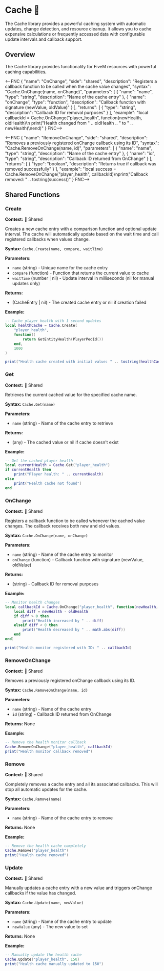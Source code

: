 # Cache 💾

<!--META
nav: true
toc: true
description: The Cache library provides a powerful caching system with automatic updates, change detection, and resource cleanup. It allows you to cache expensive calculations or frequently accessed data with configurable update intervals and callback support.
-->

The Cache library provides a powerful caching system with automatic updates, change detection, and resource cleanup. It allows you to cache expensive calculations or frequently accessed data with configurable update intervals and callback support.

## Overview

The Cache library provides functionality for FiveM resources with powerful caching capabilities.

<--FNC
{
  "name": "OnChange",
  "side": "shared",
  "description": "Registers a callback function to be called when the cache value changes",
  "syntax": "Cache.OnChange(name, onChange)",
  "parameters": [
    { "name": "name", "type": "string", "description": "Name of the cache entry" },
    { "name": "onChange", "type": "function", "description": "Callback function with signature (newValue, oldValue)" }
  ],
  "returns": [
    { "type": "string", "description": "Callback ID for removal purposes" }
  ],
  "example": "local callbackId = Cache.OnChange(\"player_health\", function(newHealth, oldHealth)\n    print(\"Health changed from \" .. oldHealth .. \" to \" .. newHealth)\nend)"
}
FNC-->

<--FNC
{
  "name": "RemoveOnChange",
  "side": "shared", 
  "description": "Removes a previously registered onChange callback using its ID",
  "syntax": "Cache.RemoveOnChange(name, id)",
  "parameters": [
    { "name": "name", "type": "string", "description": "Name of the cache entry" },
    { "name": "id", "type": "string", "description": "Callback ID returned from OnChange" }
  ],
  "returns": [
    { "type": "boolean", "description": "Returns true if callback was removed successfully" }
  ],
  "example": "local success = Cache.RemoveOnChange(\"player_health\", callbackId)\nprint(\"Callback removed: \" .. tostring(success))"
}
FNC-->

## Shared Functions

### Create

<!--TOC: Create-->

**Context:** 🔄 Shared

Creates a new cache entry with a comparison function and optional update interval. The cache will automatically update based on the wait time and call registered callbacks when values change.

**Syntax:** `Cache.Create(name, compare, waitTime)`

**Parameters:**
- `name` (string) - Unique name for the cache entry
- `compare` (function) - Function that returns the current value to cache
- `waitTime` (number | nil) - Update interval in milliseconds (nil for manual updates only)

**Returns:**
- (CacheEntry | nil) - The created cache entry or nil if creation failed

**Example:**
```lua
-- Cache player health with 1 second updates
local healthCache = Cache.Create(
    "player_health",
    function()
        return GetEntityHealth(PlayerPedId())
    end,
    1000
)

print("Health cache created with initial value: " .. tostring(healthCache.Value))
```

### Get

<!--TOC: Get-->

**Context:** 🔄 Shared

Retrieves the current cached value for the specified cache name.

**Syntax:** `Cache.Get(name)`

**Parameters:**
- `name` (string) - Name of the cache entry to retrieve

**Returns:**
- (any) - The cached value or nil if cache doesn't exist

**Example:**
```lua
-- Get the cached player health
local currentHealth = Cache.Get("player_health")
if currentHealth then
    print("Player health: " .. currentHealth)
else
    print("Health cache not found")
end
```

### OnChange

<!--TOC: OnChange-->

**Context:** 🔄 Shared

Registers a callback function to be called whenever the cached value changes. The callback receives both new and old values.

**Syntax:** `Cache.OnChange(name, onChange)`

**Parameters:**
- `name` (string) - Name of the cache entry to monitor
- `onChange` (function) - Callback function with signature (newValue, oldValue)

**Returns:**
- (string) - Callback ID for removal purposes

**Example:**
```lua
-- Monitor health changes
local callbackId = Cache.OnChange("player_health", function(newHealth, oldHealth)
    local diff = newHealth - oldHealth
    if diff > 0 then
        print("Health increased by " .. diff)
    elseif diff < 0 then
        print("Health decreased by " .. math.abs(diff))
    end
end)

print("Health monitor registered with ID: " .. callbackId)
```

### RemoveOnChange

<!--TOC: RemoveOnChange-->

**Context:** 🔄 Shared

Removes a previously registered onChange callback using its ID.

**Syntax:** `Cache.RemoveOnChange(name, id)`

**Parameters:**
- `name` (string) - Name of the cache entry
- `id` (string) - Callback ID returned from OnChange

**Returns:** None

**Example:**
```lua
-- Remove the health monitor callback
Cache.RemoveOnChange("player_health", callbackId)
print("Health monitor callback removed")
```

### Remove

<!--TOC: Remove-->

**Context:** 🔄 Shared

Completely removes a cache entry and all its associated callbacks. This will stop all automatic updates for the cache.

**Syntax:** `Cache.Remove(name)`

**Parameters:**
- `name` (string) - Name of the cache entry to remove

**Returns:** None

**Example:**
```lua
-- Remove the health cache completely
Cache.Remove("player_health")
print("Health cache removed")
```

### Update

<!--TOC: Update-->

**Context:** 🔄 Shared

Manually updates a cache entry with a new value and triggers onChange callbacks if the value has changed.

**Syntax:** `Cache.Update(name, newValue)`

**Parameters:**
- `name` (string) - Name of the cache entry to update
- `newValue` (any) - The new value to set

**Returns:** None

**Example:**
```lua
-- Manually update the health cache
Cache.Update("player_health", 150)
print("Health cache manually updated to 150")
```

